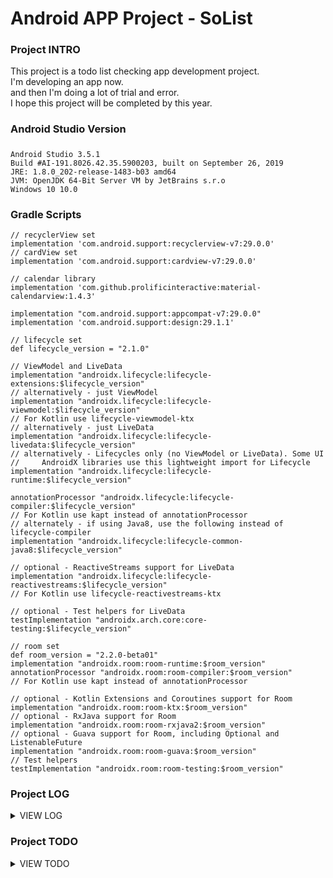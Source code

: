 # Android APP Project - SoList

### Project INTRO
This project is a todo list checking app development project.  
I'm developing an app now.  
and then I'm doing a lot of trial and error.  
I hope this project will be completed by this year.  

### Android Studio Version
#####
    Android Studio 3.5.1  
    Build #AI-191.8026.42.35.5900203, built on September 26, 2019  
    JRE: 1.8.0_202-release-1483-b03 amd64  
    JVM: OpenJDK 64-Bit Server VM by JetBrains s.r.o  
    Windows 10 10.0  

### Gradle Scripts
    // recyclerView set
    implementation 'com.android.support:recyclerview-v7:29.0.0'
    // cardView set
    implementation 'com.android.support:cardview-v7:29.0.0'

    // calendar library
    implementation 'com.github.prolificinteractive:material-calendarview:1.4.3'

    implementation "com.android.support:appcompat-v7:29.0.0"
    implementation 'com.android.support:design:29.1.1'

    // lifecycle set
    def lifecycle_version = "2.1.0"

    // ViewModel and LiveData
    implementation "androidx.lifecycle:lifecycle-extensions:$lifecycle_version"
    // alternatively - just ViewModel
    implementation "androidx.lifecycle:lifecycle-viewmodel:$lifecycle_version"
    // For Kotlin use lifecycle-viewmodel-ktx
    // alternatively - just LiveData
    implementation "androidx.lifecycle:lifecycle-livedata:$lifecycle_version"
    // alternatively - Lifecycles only (no ViewModel or LiveData). Some UI
    //     AndroidX libraries use this lightweight import for Lifecycle
    implementation "androidx.lifecycle:lifecycle-runtime:$lifecycle_version"

    annotationProcessor "androidx.lifecycle:lifecycle-compiler:$lifecycle_version"
    // For Kotlin use kapt instead of annotationProcessor
    // alternately - if using Java8, use the following instead of lifecycle-compiler
    implementation "androidx.lifecycle:lifecycle-common-java8:$lifecycle_version"

    // optional - ReactiveStreams support for LiveData
    implementation "androidx.lifecycle:lifecycle-reactivestreams:$lifecycle_version"
    // For Kotlin use lifecycle-reactivestreams-ktx

    // optional - Test helpers for LiveData
    testImplementation "androidx.arch.core:core-testing:$lifecycle_version"

    // room set
    def room_version = "2.2.0-beta01"
    implementation "androidx.room:room-runtime:$room_version"
    annotationProcessor "androidx.room:room-compiler:$room_version"
    // For Kotlin use kapt instead of annotationProcessor

    // optional - Kotlin Extensions and Coroutines support for Room
    implementation "androidx.room:room-ktx:$room_version"
    // optional - RxJava support for Room
    implementation "androidx.room:room-rxjava2:$room_version"
    // optional - Guava support for Room, including Optional and ListenableFuture
    implementation "androidx.room:room-guava:$room_version"
    // Test helpers
    testImplementation "androidx.room:room-testing:$room_version"


### Project LOG 
<details>
    <summary>VIEW LOG</summary>

* 191009 - created github repository and started anroid app dev
* 191018 - created fragment on Activity and then added custom listview on fragment.
* 191024 - applied realm with DBhelper (get list and insert list in listFragment) and applied recyclerView with onBindViewHolder.
* 191026 - created delete list function and source code refactoring (data set , adapter source , etc)
* 191101 - applied function of edit list and delete list, applied ViewPager with Fragment, set CalendarView on another fragment.
* 191102 - got date on listFragment, removed title bar and then put the date in that.
* 191103 - update ViewPager and TabLayout, changed EditText form and style and then applied function that hide keyboard when click add Button and layout. finally, changed date format when input Database.
* 191109 - applied open calendar on CalendarFragment and then get list for date on ListFragment, but calendar incomplete.
* 191112 - thank what apps i want to develop
* 191125 - applied list status. but, i found the wrong source between app and database. so stupid...
* 191126 - have tried it many times but nothing has changed. so i created a new project to follow from the start.
* 191127 - applied the MVVM architecture (RecyclerView, Adapter, ViewModel, LiveData, Room). and i changed DB to realm from room.
* 191129 - added list status options and set unfinished list on HomeFragment.
* 191204 - changed list get function from allList to allListForDate. so could get the list for date.
* 191206 - temporarily, applied various charts on SettingFragment. so i'm going to think how to get finished list count for each date.
</details>


### Project TODO
<details>
    <summary>VIEW TODO</summary>

* 191024 - ~~apply recyclerview (complete)~~ and create function that change and delete list (trying)
* 191026 - create change and ~~delete~~ function ~~and then code refactoring (all source)~~
* 191101 - ~~apply edit list function and change delete list function on recylerView~~, ~~apply ViewPager~~ and ~~set calendar on another fragment.~~
* 191102 - think about how to connect calendar and list and then how to show listView functions
* 191103 - ~~update list Fragment~~ and do things that didn't yesterday
* 191109 - ~~get list for date on calendar~~
* 191112 - ~~calendar sources analysis and find another soultions.~~
* 191119 - create custom calendar on new fragment
* 191125 - ~~apply status in list~~ and create the list complete graph for todo list analysis
* 191126 - ~~i will find the wrong parts in soruce and change that.~~
* 191127 - ~~change recyclerview on ListFragment and apply MVVM architecture components.~~
* 191129 - ~~add list status function and display unfinished list on HomeFragment~~
* 191204 - ~~get list for date on ListFragment~~
* 191206 - apply various charts
</details>
